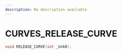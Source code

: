 ```yaml
---
description: No description available 
---
```


# CURVES\_RELEASE_CURVE

```cpp
void RELEASE_CURVE(int _Unk0);
```